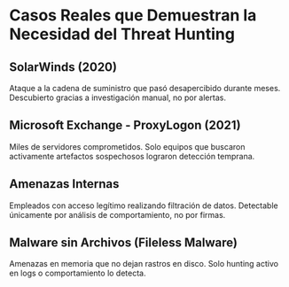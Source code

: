 # Casos Reales que Demuestran la Necesidad del Threat Hunting

## SolarWinds (2020)
Ataque a la cadena de suministro que pasó desapercibido durante meses. Descubierto gracias a investigación manual, no por alertas.

## Microsoft Exchange - ProxyLogon (2021)
Miles de servidores comprometidos. Solo equipos que buscaron activamente artefactos sospechosos lograron detección temprana.

## Amenazas Internas
Empleados con acceso legítimo realizando filtración de datos. Detectable únicamente por análisis de comportamiento, no por firmas.

## Malware sin Archivos (Fileless Malware)
Amenazas en memoria que no dejan rastros en disco. Solo hunting activo en logs o comportamiento lo detecta.

